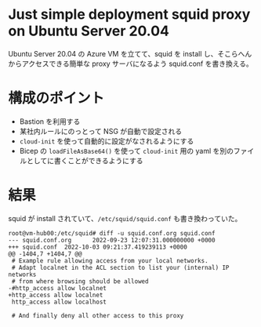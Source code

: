 # Just simple deployment squid proxy on Ubuntu Server 20.04

Ubuntu Server 20.04 の Azure VM を立てて、squid を install し、そこらへんからアクセスできる簡単な proxy サーバになるよう squid.conf を書き換える。

# 構成のポイント

- Bastion を利用する
- 某社内ルールにのっとって NSG が自動で設定される
- `cloud-init` を使って自動的に設定がなされるようにする
- Bicep の `loadFileAsBase64()` を使って `cloud-init` 用の yaml を別のファイルとしてに書くことができるようにする

# 結果

squid が install されていて、`/etc/squid/squid.conf` も書き換わっていた。

```
root@vm-hub00:/etc/squid# diff -u squid.conf.org squid.conf
--- squid.conf.org      2022-09-23 12:07:31.000000000 +0000
+++ squid.conf  2022-10-03 09:21:37.419239113 +0000
@@ -1404,7 +1404,7 @@
 # Example rule allowing access from your local networks.
 # Adapt localnet in the ACL section to list your (internal) IP networks
 # from where browsing should be allowed
-#http_access allow localnet
+http_access allow localnet
 http_access allow localhost

 # And finally deny all other access to this proxy
```
